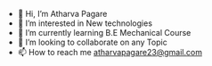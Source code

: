 - 👋 Hi, I’m Atharva Pagare
- 👀 I’m interested in New technologies
- 🌱 I’m currently learning B.E Mechanical Course
- 💞️ I’m looking to collaborate on any Topic
- 📫 How to reach me atharvapagare23@gmail.com

<!---
atharvapagare23/atharvapagare23 is a ✨ special ✨ repository because its `README.md` (this file) appears on your GitHub profile.
You can click the Preview link to take a look at your changes.
--->
